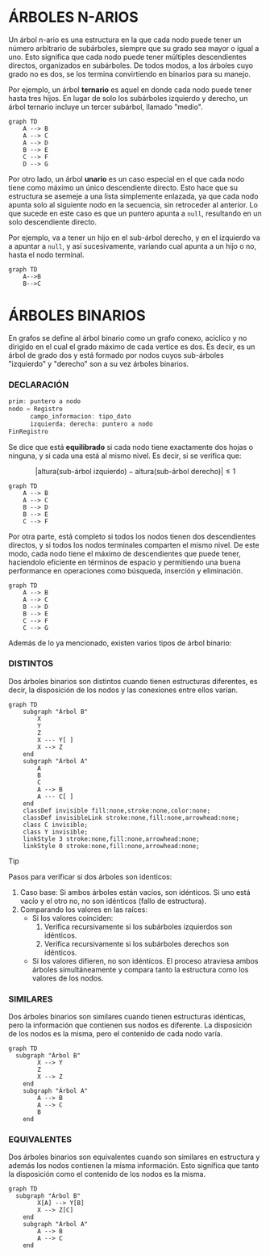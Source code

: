 # ÁRBOLES N-ARIOS
Un árbol n-ario es una estructura en la que cada nodo puede tener un número arbitrario de subárboles, siempre que su grado sea mayor o igual a uno. Esto significa que cada nodo puede tener múltiples descendientes directos, organizados en subárboles. De todos modos, a los árboles cuyo grado no es dos, se los termina convirtiendo en binarios para su manejo.

Por ejemplo, un árbol **ternario** es aquel en donde cada nodo puede tener hasta tres hijos. En lugar de solo los subárboles izquierdo y derecho, un árbol ternario incluye un tercer subárbol, llamado "medio".

```mermaid
graph TD
	A --> B
	A --> C
	A --> D
	B --> E
	C --> F
	D --> G
```

Por otro lado, un árbol **unario** es un caso especial en el que cada nodo tiene como máximo un único descendiente directo. Esto hace que su estructura se asemeje a una lista simplemente enlazada, ya que cada nodo apunta solo al siguiente nodo en la secuencia, sin retroceder al anterior. Lo que sucede en este caso es que un puntero apunta a ```null```, resultando en un solo descendiente directo. 

Por ejemplo, va a tener un hijo en el sub-árbol derecho, y en el izquierdo va a apuntar a ```null```, y así sucesivamente, variando cual apunta a un hijo o no, hasta el nodo terminal.
```mermaid
graph TD
	A-->B
	B-->C
```

# ÁRBOLES BINARIOS
En grafos se define al árbol binario como un grafo conexo, acíclico y no dirigido en el cual el grado máximo de cada vertice es dos. Es decir, es un árbol de grado dos y está formado por nodos cuyos sub-árboles "izquierdo" y "derecho" son a su vez árboles binarios. 

### DECLARACIÓN
```js
prim: puntero a nodo
nodo = Registro
      campo_informacion: tipo_dato
      izquierda; derecha: puntero a nodo
FinRegistro
```

Se dice que está **equilibrado** si cada nodo tiene exactamente dos hojas o ninguna, y si cada una está al mismo nivel. Es decir, si se verifica que:

<div align="center"> 

$|\text{altura(sub-árbol izquierdo)} - \text{altura(sub-árbol derecho)|}\leq 1$

</div>

```mermaid
graph TD
	A --> B
	A --> C
	B --> D
	B --> E
	C --> F
```

Por otra parte, está completo si todos los nodos tienen dos descendientes directos, y si todos los nodos terminales comparten el mismo nivel. De este modo, cada nodo tiene el máximo de descendientes que puede tener, haciendolo eficiente en términos de espacio y permitiendo una buena performance en operaciones como búsqueda, inserción y eliminación.

```mermaid
graph TD
	A --> B
	A --> C
	B --> D
	B --> E
	C --> F
	C --> G
```

Además de lo ya mencionado, existen varios tipos de árbol binario:
### DISTINTOS
Dos árboles binarios son distintos cuando tienen estructuras diferentes, es decir, la disposición de los nodos y las conexiones entre ellos varían.
```mermaid
graph TD
    subgraph "Árbol B"
        X
        Y
        Z
        X --- Y[ ]
        X --> Z
    end
    subgraph "Árbol A"
        A
        B
        C
        A --> B
        A --- C[ ]
    end
    classDef invisible fill:none,stroke:none,color:none;
    classDef invisibleLink stroke:none,fill:none,arrowhead:none;
    class C invisible;
    class Y invisible;
    linkStyle 3 stroke:none,fill:none,arrowhead:none;
    linkStyle 0 stroke:none,fill:none,arrowhead:none;
```

> [!TIP]
> Pasos para verificar si dos árboles son identicos:
> 1. Caso base: Si ambos árboles están vacíos, son idénticos. Si uno está vacío y el otro no, no son idénticos (fallo de estructura).
> 2. Comparando los valores en las raíces:
>     - Si los valores coinciden:
>        1. Verifica recursivamente si los subárboles izquierdos son idénticos.
>        2. Verifica recursivamente si los subárboles derechos son idénticos.
>    - Si los valores difieren, no son idénticos.
> El proceso atraviesa ambos árboles simultáneamente y compara tanto la estructura como los valores de los nodos.

### SIMILARES
Dos árboles binarios son similares cuando tienen estructuras idénticas, pero la información que contienen sus nodos es diferente. La disposición de los nodos es la misma, pero el contenido de cada nodo varía.
```mermaid
graph TD
  subgraph "Árbol B"
        X --> Y
        Z
        X --> Z
    end
    subgraph "Árbol A"
        A --> B
        A --> C
        B
    end
```
### EQUIVALENTES
Dos árboles binarios son equivalentes cuando son similares en estructura y además los nodos contienen la misma información. Esto significa que tanto la disposición como el contenido de los nodos es la misma.
```mermaid
graph TD
  subgraph "Árbol B"
		X[A] --> Y[B]
		X --> Z[C]
    end
    subgraph "Árbol A"
        A --> B
        A --> C
    end
```

